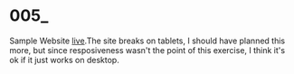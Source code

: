 # 005_
Sample Website
[live](https://genericca.github.io/005_/).The site breaks on tablets, I should have planned this more, but since resposiveness wasn't the point of this exercise, I think it's ok if it just works on desktop.
